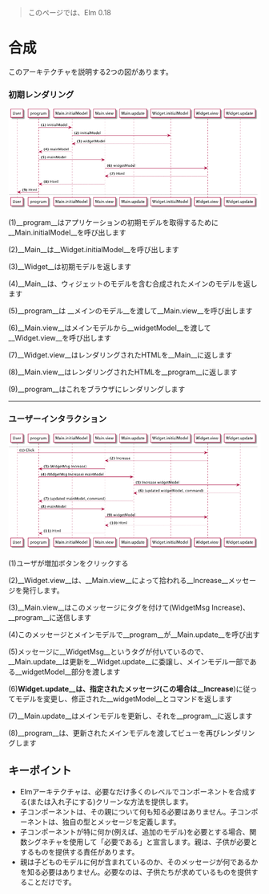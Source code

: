 >このページでは、Elm 0.18

# 合成

このアーキテクチャを説明する2つの図があります。

### 初期レンダリング

![Flow](06-composing.png)

(1)__program__はアプリケーションの初期モデルを取得するために__Main.initialModel__を呼び出します

(2)__Main__は__Widget.initialModel__を呼び出します

(3)__Widget__は初期モデルを返します

(4)__Main__は、ウィジェットのモデルを含む合成されたメインのモデルを返します

(5)__program__は __メインのモデル__を渡して__Main.view__を呼び出します

(6)__Main.view__はメインモデルから__widgetModel__を渡して__Widget.view__を呼び出します

(7)__Widget.view__はレンダリングされたHTMLを__Main__に返します

(8)__Main.view__はレンダリングされたHTMLを__program__に返します

(9)__program__はこれをブラウザにレンダリングします

---

### ユーザーインタラクション

![Flow](06-composing_001.png)

(1)ユーザが増加ボタンをクリックする

(2)__Widget.view__は、__Main.view__によって拾われる__Increase__メッセージを発行します。

(3)__Main.view__はこのメッセージにタグを付けて(WidgetMsg Increase)、__program__に送信します

(4)このメッセージとメインモデルで__program__が__Main.update__を呼び出す

(5)メッセージに__WidgetMsg__というタグが付いているので、__Main.update__は更新を__Widget.update__に委譲し、メインモデル一部である__widgetModel__部分を渡します

(6)__Widget.update__は、指定されたメッセージ(この場合は__Increase__)に従ってモデルを変更し、修正された__widgetModel__とコマンドを返します

(7)__Main.update__はメインモデルを更新し、それを__program__に返します

(8)__program__は、更新されたメインモデルを渡してビューを再びレンダリングします

## キーポイント

- Elmアーキテクチャは、必要なだけ多くのレベルでコンポーネントを合成する(または入れ子にする)クリーンな方法を提供します。
- 子コンポーネントは、その親について何も知る必要はありません。子コンポーネントは、独自の型とメッセージを定義します。
- 子コンポーネントが特に何か(例えば、追加のモデル)を必要とする場合、関数シグネチャを使用して「必要である」と宣言します。親は、子供が必要とするものを提供する責任があります。
- 親は子どものモデルに何が含まれているのか、そのメッセージが何であるかを知る必要はありません。必要なのは、子供たちが求めているものを提供することだけです。
